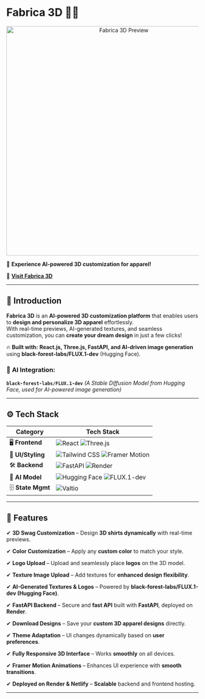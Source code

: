 # **Fabrica 3D 👕👚**  
<p align="center">
  <img src="https://res.cloudinary.com/drts3ztiy/image/upload/v1740515684/b47a86e1-d3b3-4f1a-bbd9-06a08d796bb6.png" alt="Fabrica 3D Preview" width="600"/>
</p>

🚀 **Experience AI-powered 3D customization for apparel!**  

🔗 **[Visit Fabrica 3D](https://shirt3d98.netlify.app/)**  


---

## **🤖 Introduction**  

**Fabrica 3D** is an **AI-powered 3D customization platform** that enables users to **design and personalize 3D apparel** effortlessly.  
With real-time previews, AI-generated textures, and seamless customization, you can **create your dream design** in just a few clicks!  

🔥 **Built with:** **React.js, Three.js, FastAPI, and AI-driven image generation** using **black-forest-labs/FLUX.1-dev** (Hugging Face).  
### 🧠 **AI Integration:**  

**`black-forest-labs/FLUX.1-dev`** *(A Stable Diffusion Model from Hugging Face, used for AI-powered image generation)*  


---

## **⚙️ Tech Stack**  

| **Category**       | **Tech Stack**                                                                                                                                                                                                 |
|--------------------|---------------------------------------------------------------------------------------------------------------------------------------------------------------------------------------------------------------|
| 🖥 **Frontend**    | ![React](https://img.shields.io/badge/React-20232A?style=for-the-badge&logo=react&logoColor=61DAFB)  ![Three.js](https://img.shields.io/badge/Three.js-000000?style=for-the-badge&logo=three.js&logoColor=white) |
| 🎨 **UI/Styling**  | ![Tailwind CSS](https://img.shields.io/badge/Tailwind_CSS-38B2AC?style=for-the-badge&logo=tailwind-css&logoColor=white) ![Framer Motion](https://img.shields.io/badge/Framer_Motion-EF005C?style=for-the-badge&logo=framer&logoColor=white) |
| 🛠 **Backend**     | ![FastAPI](https://img.shields.io/badge/FastAPI-009688?style=for-the-badge&logo=fastapi&logoColor=white) ![Render](https://img.shields.io/badge/Deployed%20on-Render-46a2f1?style=for-the-badge)               |
| 🤖 **AI Model**    | ![Hugging Face](https://img.shields.io/badge/Hugging%20Face-FFCC4D?style=for-the-badge&logo=huggingface&logoColor=white) ![FLUX.1-dev](https://img.shields.io/badge/black--forest--labs-FLUX.1--dev-gray?style=for-the-badge)|
| 🗄 **State Mgmt**  | ![Valtio](https://img.shields.io/badge/Valtio-FF7B00?style=for-the-badge)                                                                                                                                    |

---

## **🔋 Features**  

✔ **3D Swag Customization** – Design **3D shirts dynamically** with real-time previews.  

✔ **Color Customization** – Apply any **custom color** to match your style.  

✔ **Logo Upload** – Upload and seamlessly place **logos** on the 3D model.  

✔ **Texture Image Upload** – Add textures for **enhanced design flexibility**.  

✔ **AI-Generated Textures & Logos** – Powered by **black-forest-labs/FLUX.1-dev (Hugging Face)**.  

✔ **FastAPI Backend** – Secure and **fast API** built with **FastAPI**, deployed on **Render**.  

✔ **Download Designs** – Save your **custom 3D apparel designs** directly.  

✔ **Theme Adaptation** – UI changes dynamically based on **user preferences**.  

✔ **Fully Responsive 3D Interface** – Works **smoothly** on all devices.  

✔ **Framer Motion Animations** – Enhances UI experience with **smooth transitions**.  

✔ **Deployed on Render & Netlify** – **Scalable** backend and frontend hosting.  

---

